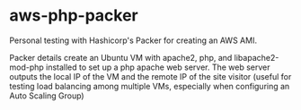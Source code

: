 # aws-php-packer

Personal testing with Hashicorp's Packer for creating an AWS AMI.

Packer details create an Ubuntu VM with apache2, php, and libapache2-mod-php installed to set up a php apache web server. The web server outputs the local IP of the VM and the remote IP of the site visitor (useful for testing load balancing among multiple VMs, especially when configuring an Auto Scaling Group)
